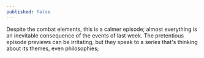 ```yaml
---
published: false
---
```


Despite the combat elements, this is a calmer episode; almost everything is an inevitable consequence of the events of last week. The pretentious episode previews can be irritating, but they speak to a series that's thinking about its themes, even philosophies; 